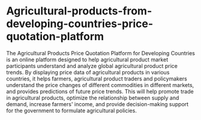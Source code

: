 # Agricultural-products-from-developing-countries-price-quotation-platform
The Agricultural Products Price Quotation Platform for Developing Countries is an online platform designed to help agricultural product market participants understand and analyze global agricultural product price trends. By displaying price data of agricultural products in various countries, it helps farmers, agricultural product traders and policymakers understand the price changes of different commodities in different markets, and provides predictions of future price trends. This will help promote trade in agricultural products, optimize the relationship between supply and demand, increase farmers' income, and provide decision-making support for the government to formulate agricultural policies.

